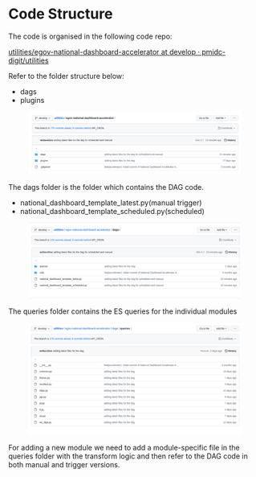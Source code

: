 # Code Structure

The code is organised in the following code repo:

[utilities/egov-national-dashboard-accelerator at develop · pmidc-digit/utilities](https://github.com/pmidc-digit/utilities/tree/develop/egov-national-dashboard-accelerator)

Refer to the folder structure below:

* dags
* plugins

<figure><img src="../../../../.gitbook/assets/image-20220812-105331.png" alt=""><figcaption></figcaption></figure>

The dags folder is the folder which contains the DAG code.

* national\_dashboard\_template\_latest.py(manual trigger)
* national\_dashboard\_template\_scheduled.py(scheduled)

<figure><img src="../../../../.gitbook/assets/image-20220812-105423.png" alt=""><figcaption></figcaption></figure>

The queries folder contains the ES queries for the individual modules

<figure><img src="../../../../.gitbook/assets/image-20220812-105612.png" alt=""><figcaption></figcaption></figure>

For adding a new module we need to add a module-specific file in the queries folder with the transform logic and then refer to the DAG code in both manual and trigger versions.
